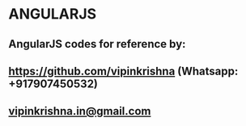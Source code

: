 # ANGULARJS
## AngularJS codes for reference by:

## https://github.com/vipinkrishna (Whatsapp: +917907450532)
## vipinkrishna.in@gmail.com